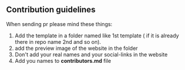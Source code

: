 ## Contribution guidelines
When sending pr please mind these things:
1) Add the template in a folder named like 1st template ( if it is already there in repo name 2nd and so on).
2) add the preview image of the website in the folder
3) Don't add your real names and your social-links in the website
4) Add you names to **contributors.md** file
